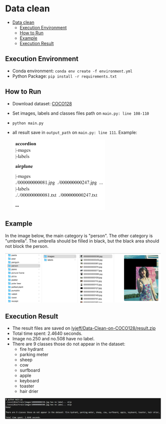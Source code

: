 # Data clean
- [Data clean](#data-clean)
  - [Execution Environment](#execution-environment)
  - [How to Run](#how-to-run)
  - [Example](#example)
  - [Execution Result](#execution-result)

## Execution Environment
- Conda environment: `conda env create -f environment.yml`
- Python Package: `pip install -r requirements.txt`

## How to Run
- Download dataset: [COCO128](https://www.kaggle.com/datasets/ultralytics/coco128)
- Set images, labels and classes files path on `main.py: line 108-110`
- `python main.py`
- all result save in `output_path` on `main.py: line 111`. Example:

	<img src="output_structure.png" alt="Output directories Struture" width="300"/>

## Example
In the image below, the main category is "person". The other category is "umbrella". The umbrella should be filled in black, but the black area should not block the person.

![Example](Example.jpg)

## Execution Result
- The result files are saved on [lyjeff/Data-Clean-on-COCO128/result.zip](https://github.com/lyjeff/Data-Clean-on-COCO128/blob/main/result.zip)
- Total time spent: 2.4640 seconds.
- Image no.250 and no.508 have no label.
- There are 9 classes those do not appear in the dataset:
  - fire hydrant
  - parking meter
  - sheep
  - cow
  - surfboard
  - apple
  - keyboard
  - toaster
  - hair drier

![Execution Result](./execution_result.png)